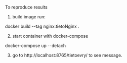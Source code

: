To reproduce results

1. build image run: 

docker build --tag nginx:tietoNginx .

2. start container with docker-compose

docker-compose up --detach

3. go to http://localhost:8765/tietoevry/ to see message.
